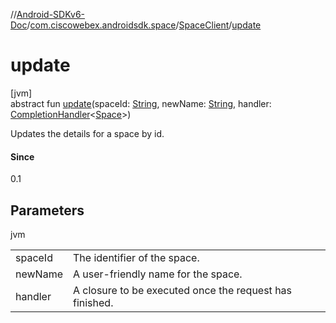 //[Android-SDKv6-Doc](../../../index.md)/[com.ciscowebex.androidsdk.space](../index.md)/[SpaceClient](index.md)/[update](update.md)

# update

[jvm]\
abstract fun [update](update.md)(spaceId: [String](https://kotlinlang.org/api/latest/jvm/stdlib/kotlin/-string/index.html), newName: [String](https://kotlinlang.org/api/latest/jvm/stdlib/kotlin/-string/index.html), handler: [CompletionHandler](../../com.ciscowebex.androidsdk/-completion-handler/index.md)&lt;[Space](../-space/index.md)&gt;)

Updates the details for a space by id.

#### Since

0.1

## Parameters

jvm

| | |
|---|---|
| spaceId | The identifier of the space. |
| newName | A user-friendly name for the space. |
| handler | A closure to be executed once the request has finished. |
